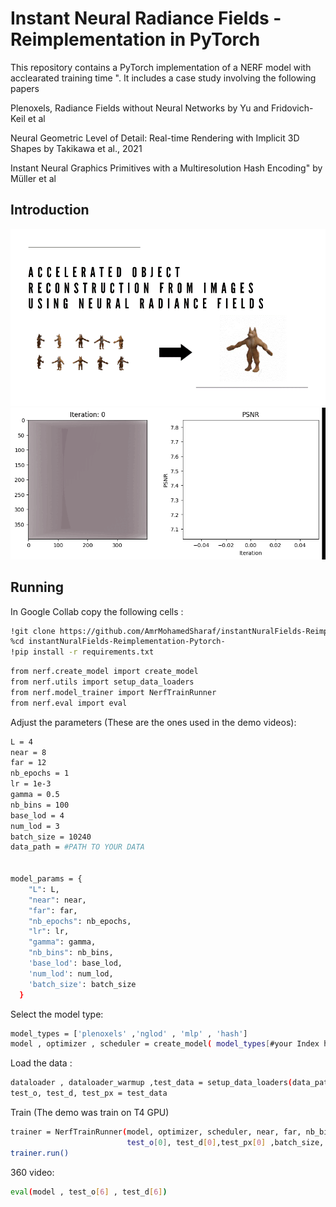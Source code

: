 # Instant Neural Radiance Fields - Reimplementation in PyTorch

This repository contains a PyTorch implementation of a NERF model with acclearated training time ". It includes a case study involving the following papers

Plenoxels, Radiance Fields without Neural Networks by Yu and Fridovich-Keil et al

Neural Geometric Level of Detail: Real-time Rendering with Implicit 3D Shapes by Takikawa et al., 2021

Instant Neural Graphics Primitives with a Multiresolution Hash Encoding" by Müller et al


## Introduction

![Input -> output](media/slide1.gif)
![Input -> output](media/nglod.gif)

## Running 


In Google Collab  copy the following cells : 

```bash
!git clone https://github.com/AmrMohamedSharaf/instantNuralFields-Reimplementation-Pytorch-.git
%cd instantNuralFields-Reimplementation-Pytorch-
!pip install -r requirements.txt
```
```bash
from nerf.create_model import create_model
from nerf.utils import setup_data_loaders
from nerf.model_trainer import NerfTrainRunner
from nerf.eval import eval
````


Adjust the parameters (These are the ones used in the demo videos):

```bash
L = 4
near = 8
far = 12
nb_epochs = 1
lr = 1e-3
gamma = 0.5
nb_bins = 100
base_lod = 4
num_lod = 3
batch_size = 10240
data_path = #PATH TO YOUR DATA 


model_params = {
    "L": L,
    "near": near,
    "far": far,
    "nb_epochs": nb_epochs,
    "lr": lr,
    "gamma": gamma,
    "nb_bins": nb_bins,
    'base_lod': base_lod,
    'num_lod': num_lod,
    'batch_size': batch_size
  }
````

Select the model type:

```bash
model_types = ['plenoxels' ,'nglod' , 'mlp' , 'hash']
model , optimizer , scheduler = create_model( model_types[#your Index here] ,model_params )
````

Load the data :

```bash
dataloader , dataloader_warmup ,test_data = setup_data_loaders(data_path, batch_size)
test_o, test_d, test_px = test_data

````

Train  (The demo was train on T4 GPU)
```bash
trainer = NerfTrainRunner(model, optimizer, scheduler, near, far, nb_bins, nb_epochs, dataloader,
                          test_o[0], test_d[0],test_px[0] ,batch_size, checkpoints_path = None)
trainer.run()
````

 360 video:

```bash
eval(model , test_o[6] , test_d[6])
````
